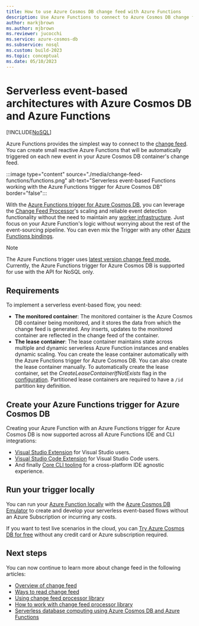 ```yaml
---
title: How to use Azure Cosmos DB change feed with Azure Functions
description: Use Azure Functions to connect to Azure Cosmos DB change feed. Later you can create reactive Azure functions that are triggered on every new event.
author: markjbrown
ms.author: mjbrown
ms.reviewer: jucocchi
ms.service: azure-cosmos-db
ms.subservice: nosql
ms.custom: build-2023
ms.topic: conceptual
ms.date: 05/10/2023
---
```


# Serverless event-based architectures with Azure Cosmos DB and Azure Functions
[!INCLUDE[NoSQL](../includes/appliesto-nosql.md)]

Azure Functions provides the simplest way to connect to the [change feed](../change-feed.md). You can create small reactive Azure Functions that will be automatically triggered on each new event in your Azure Cosmos DB container's change feed.

:::image type="content" source="./media/change-feed-functions/functions.png" alt-text="Serverless event-based Functions working with the Azure Functions trigger for Azure Cosmos DB" border="false":::

With the [Azure Functions trigger for Azure Cosmos DB](/azure/azure-functions/functions-bindings-cosmosdb-v2-trigger), you can leverage the [Change Feed Processor](change-feed-processor.md)'s scaling and reliable event detection functionality without the need to maintain any [worker infrastructure](change-feed-processor.md). Just focus on your Azure Function's logic without worrying about the rest of the event-sourcing pipeline. You can even mix the Trigger with any other [Azure Functions bindings](/azure/azure-functions/functions-triggers-bindings#supported-bindings).

> [!NOTE]
> The Azure Functions trigger uses [latest version change feed mode.](change-feed-modes.md#latest-version-change-feed-mode) Currently, the Azure Functions trigger for Azure Cosmos DB is supported for use with the API for NoSQL only.

## Requirements

To implement a serverless event-based flow, you need:

* **The monitored container**: The monitored container is the Azure Cosmos DB container being monitored, and it stores the data from which the change feed is generated. Any inserts, updates to the monitored container are reflected in the change feed of the container.
* **The lease container**: The lease container maintains state across multiple and dynamic serverless Azure Function instances and enables dynamic scaling. You can create the lease container automatically with the Azure Functions trigger for Azure Cosmos DB. You can also create the lease container manually. To automatically create the lease container, set the *CreateLeaseContainerIfNotExists* flag in the [configuration](/azure/azure-functions/functions-bindings-cosmosdb-v2-trigger?tabs=extensionv4&pivots=programming-language-csharp#attributes). Partitioned lease containers are required to have a `/id` partition key definition.

## Create your Azure Functions trigger for Azure Cosmos DB

Creating your Azure Function with an Azure Functions trigger for Azure Cosmos DB is now supported across all Azure Functions IDE and CLI integrations:

* [Visual Studio Extension](/azure/azure-functions/functions-develop-vs) for Visual Studio users.
* [Visual Studio Code Extension](/azure/developer/javascript/tutorial-vscode-serverless-node-01) for Visual Studio Code users.
* And finally [Core CLI tooling](/azure/azure-functions/functions-run-local#create-func) for a cross-platform IDE agnostic experience.

## Run your trigger locally

You can run your [Azure Function locally](/azure/azure-functions/functions-develop-local) with the [Azure Cosmos DB Emulator](../emulator.md) to create and develop your serverless event-based flows without an Azure Subscription or incurring any costs.

If you want to test live scenarios in the cloud, you can [Try Azure Cosmos DB for free](https://azure.microsoft.com/try/cosmosdb/) without any credit card or Azure subscription required.

## Next steps

You can now continue to learn more about change feed in the following articles:

* [Overview of change feed](../change-feed.md)
* [Ways to read change feed](read-change-feed.md)
* [Using change feed processor library](change-feed-processor.md)
* [How to work with change feed processor library](change-feed-processor.md)
* [Serverless database computing using Azure Cosmos DB and Azure Functions](serverless-computing-database.md)
